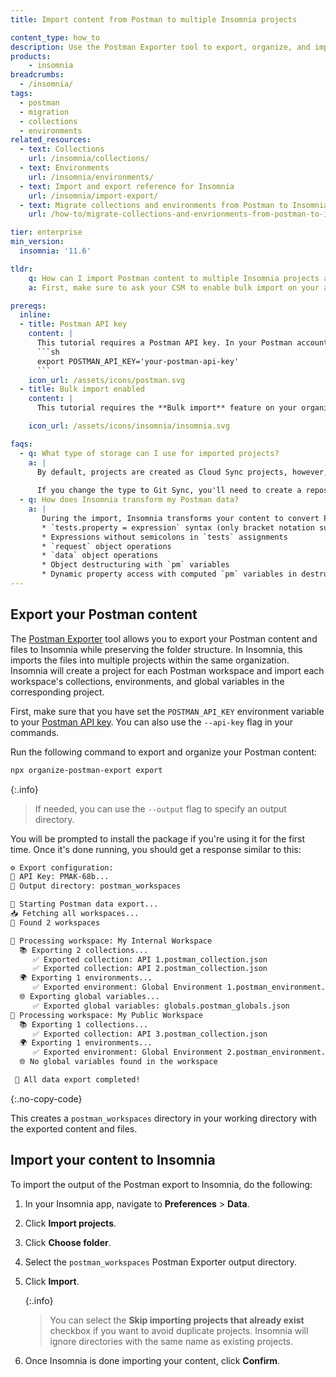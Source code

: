 ```yaml
---
title: Import content from Postman to multiple Insomnia projects

content_type: how_to
description: Use the Postman Exporter tool to export, organize, and import your Postman content to multiple Insomnia projects.
products:
    - insomnia
breadcrumbs:
  - /insomnia/
tags:
  - postman
  - migration
  - collections
  - environments
related_resources:
  - text: Collections
    url: /insomnia/collections/
  - text: Environments
    url: /insomnia/environments/
  - text: Import and export reference for Insomnia
    url: /insomnia/import-export/
  - text: Migrate collections and environments from Postman to Insomnia
    url: /how-to/migrate-collections-and-envrionments-from-postman-to-insomnia/

tier: enterprise
min_version:
  insomnia: '11.6'

tldr:
    q: How can I import Postman content to multiple Insomnia projects at once?
    a: First, make sure to ask your CSM to enable bulk import on your account. Then, use the [Postman Exporter](https://www.npmjs.com/package/organize-postman-export) tool to export content from your Postman account and organize the output, and import the output directory to Insomnia from **Preferences** > **Data**.

prereqs:
  inline:
  - title: Postman API key
    content: |
      This tutorial requires a Postman API key. In your Postman account settings, navigate to **API keys**, generate a key, and export it as an environment variable:
      ```sh
      export POSTMAN_API_KEY='your-postman-api-key'
      ```
    icon_url: /assets/icons/postman.svg
  - title: Bulk import enabled
    content: |
      This tutorial requires the **Bulk import** feature on your organization. This feature is not available by default. Reach out to your Customer Success Manager to enable it, and provide your organization ID. The ID starts with `org_`, and you can find it in the page URL when you open your organization in [Insomnia Admin](https://app.insomnia.rest/app/dashboard/organizations).

    icon_url: /assets/icons/insomnia/insomnia.svg

faqs:
  - q: What type of storage can I use for imported projects?
    a: |
      By default, projects are created as Cloud Sync projects, however, you can change the type as needed.
      
      If you change the type to Git Sync, you'll need to create a repository for each project and link the repository to the project manually. This will be improved in a future release.
  - q: How does Insomnia transform my Postman data?
    a: | 
       During the import, Insomnia transforms your content to convert Postman syntax to Insomnia syntax. We regularly update these transformations. The following Postman elements have limitations:
       * `tests.property = expression` syntax (only bracket notation supported)
       * Expressions without semicolons in `tests` assignments
       * `request` object operations
       * `data` object operations
       * Object destructuring with `pm` variables
       * Dynamic property access with computed `pm` variables in destructuring
---
```


## Export your Postman content

The [Postman Exporter](https://www.npmjs.com/package/organize-postman-export) tool allows you to export your Postman content and files to Insomnia while preserving the folder structure. In Insomnia, this imports the files into multiple projects within the same organization. Insomnia will create a project for each Postman workspace and import each workspace's collections, environments, and global variables in the corresponding project.

First, make sure that you have set the `POSTMAN_API_KEY` environment variable to your [Postman API key](#postman-api-key). You can also use the `--api-key` flag in your commands.

Run the following command to export and organize your Postman content:
```sh
npx organize-postman-export export
```
{:.info}
> If needed, you can use the `--output` flag to specify an output directory.

You will be prompted to install the package if you're using it for the first time. Once it's done running, you should get a response similar to this:
```sh
⚙️ Export configuration:
🔑 API Key: PMAK-68b...
📂 Output directory: postman_workspaces 

🚀 Starting Postman data export...
📥 Fetching all workspaces...
🔎 Found 2 workspaces

📂 Processing workspace: My Internal Workspace
  📚 Exporting 2 collections...
     ✅ Exported collection: API 1.postman_collection.json
     ✅ Exported collection: API 2.postman_collection.json
  🌍 Exporting 1 environments...
     ✅ Exported environment: Global Environment 1.postman_environment.json
  🌐 Exporting global variables...
     ✅ Exported global variables: globals.postman_globals.json
📂 Processing workspace: My Public Workspace
  📚 Exporting 1 collections...
     ✅ Exported collection: API 3.postman_collection.json
  🌍 Exporting 1 environments...
     ✅ Exported environment: Global Environment 2.postman_environment.json
  🌐 No global variables found in the workspace

 🎉 All data export completed!
```
{:.no-copy-code}

This creates a `postman_workspaces` directory in your working directory with the exported content and files.

## Import your content to Insomnia

To import the output of the Postman export to Insomnia, do the following:

1. In your Insomnia app, navigate to **Preferences** > **Data**.
1.  Click **Import projects**.
1. Click **Choose folder**.
1. Select the `postman_workspaces` Postman Exporter output directory.
1. Click **Import**.
   
   {:.info}
   > You can select the **Skip importing projects that already exist** checkbox if you want to avoid duplicate projects. Insomnia will ignore directories with the same name as existing projects.
1. Once Insomnia is done importing your content, click **Confirm**.